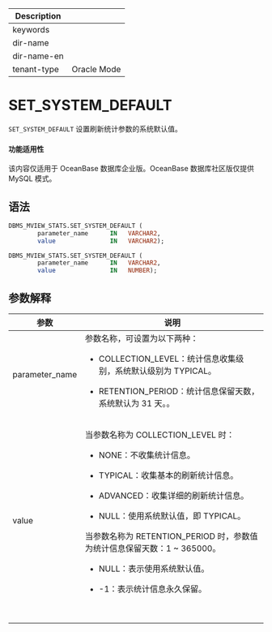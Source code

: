 | Description   |                 |
|---------------|-----------------|
| keywords      |                 |
| dir-name      |                 |
| dir-name-en   |                 |
| tenant-type   | Oracle Mode     |

# SET_SYSTEM_DEFAULT

`SET_SYSTEM_DEFAULT` 设置刷新统计参数的系统默认值。

<main id="notice" >
  <h4>功能适用性</h4>
  <p>该内容仅适用于 OceanBase 数据库企业版。OceanBase 数据库社区版仅提供 MySQL 模式。</p>
</main>

## 语法

```sql
DBMS_MVIEW_STATS.SET_SYSTEM_DEFAULT (
		parameter_name	    IN   VARCHAR2,
		value               IN   VARCHAR2);

DBMS_MVIEW_STATS.SET_SYSTEM_DEFAULT (
		parameter_name	    IN   VARCHAR2,
		value               IN   NUMBER);
```

## 参数解释

| **参数**         | **说明**                                                                                         |
|------------------|--------------------------------------------------------------------------------------------------|
| parameter_name   | 参数名称，可设置为以下两种：<ul><li>COLLECTION_LEVEL：统计信息收集级别，系统默认级别为 TYPICAL。</ul></li><ul><li>RETENTION_PERIOD：统计信息保留天数，系统默认为 31 天。。</ul></li> |
| value | <p>当参数名称为 COLLECTION_LEVEL 时：<ul><li>NONE：不收集统计信息。</ul></li><ul><li>TYPICAL：收集基本的刷新统计信息。</ul></li><ul><li>ADVANCED：收集详细的刷新统计信息。</ul></li><ul><li>NULL：使用系统默认值，即 TYPICAL。</li></ul></p> <p>当参数名称为 RETENTION_PERIOD 时，参数值为统计信息保留天数：1 ~ 365000。<ul><li>NULL：表示使用系统默认值。</ul></li><ul><li>-1：表示统计信息永久保留。</ul></li></br> </p>|
